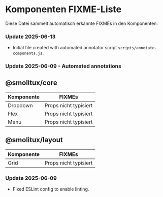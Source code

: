 # Komponenten FIXME-Liste

Diese Datei sammelt automatisch erkannte FIXMEs in den Komponenten.

### Update 2025-06-13
- Initial file created with automated annotator script `scripts/annotate-components.js`.

### Update 2025-06-09 - Automated annotations
## @smolitux/core

| Komponente | FIXMEs |
|------------|-------|
| Dropdown | Props nicht typisiert |
| Flex | Props nicht typisiert |
| Menu | Props nicht typisiert |

## @smolitux/layout

| Komponente | FIXMEs |
|------------|-------|
| Grid | Props nicht typisiert |


### Update 2025-06-09
- Fixed ESLint config to enable linting.
